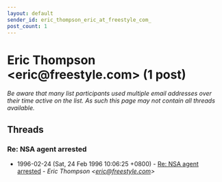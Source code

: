 ```yaml
---
layout: default
sender_id: eric_thompson_eric_at_freestyle_com_
post_count: 1
---
```


# Eric Thompson <eric<span>@</span>freestyle.com> (1 post)

_Be aware that many list participants used multiple email addresses over their time active on the list. As such this page may not contain all threads available._

## Threads

### Re: NSA agent arrested
+ 1996-02-24 (Sat, 24 Feb 1996 10:06:25 +0800) - [Re: NSA agent arrested](/archive/1996/02/be5c03cf774f966ff74f92a598e426e1e2b3ff4d2f5f5de085e9db8a3a0a35d1) - _Eric Thompson \<eric@freestyle.com\>_

